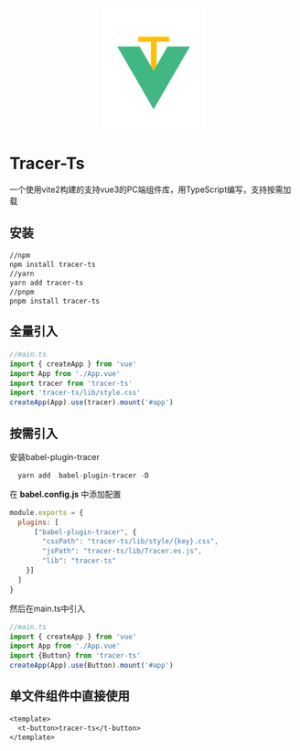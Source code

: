 <p align="center">
  <a href="https://joyceql.github.io/Tracer-doc" target="_blank" rel="noopener noreferrer">
    <img width="180" src="src/assets/images/logo.png" alt="Tracer logo">
  </a>
</p>

# Tracer-Ts

一个使用vite2构建的支持vue3的PC端组件库，用TypeScript编写，支持按需加载

## 安装
```shell
//npm
npm install tracer-ts
//yarn
yarn add tracer-ts
//pnpm
pnpm install tracer-ts
```
## 全量引入

```js
//main.ts
import { createApp } from 'vue'
import App from './App.vue'
import tracer from 'tracer-ts'
import 'tracer-ts/lib/style.css'
createApp(App).use(tracer).mount('#app')
```

## 按需引入

安装babel-plugin-tracer
```js
  yarn add  babel-plugin-tracer -D 
```
在 **babel.config.js** 中添加配置
```js
module.exports = {
  plugins: [
      ["babel-plugin-tracer", {
        "cssPath": "tracer-ts/lib/style/{key}.css", 
        "jsPath": "tracer-ts/lib/Tracer.es.js",
        "lib": "tracer-ts" 
    }]
  ]
}
```
然后在main.ts中引入
```js
//main.ts
import { createApp } from 'vue'
import App from './App.vue'
import {Button} from 'tracer-ts'
createApp(App).use(Button).mount('#app')
```

## 单文件组件中直接使用


```vue
<template>
  <t-button>tracer-ts</t-button>
</template> 
```

